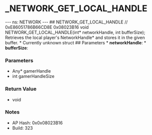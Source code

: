 # _NETWORK_GET_LOCAL_HANDLE

--- ns: NETWORK --- ## NETWORK_GET_LOCAL_HANDLE  // 0xE86051786B66CD8E 0x08023B16 void NETWORK_GET_LOCAL_HANDLE(int* networkHandle, int bufferSize);  Retrieves the local player's NetworkHandle* and stores it in the given buffer. * Currently unknown struct  ## Parameters * **networkHandle**: * **bufferSize**:

### Parameters
* Any* gamerHandle
* int gamerHandleSize

### Return Value
* void

### Notes
* AP Hash: 0x0x08023B16
* Build: 323

